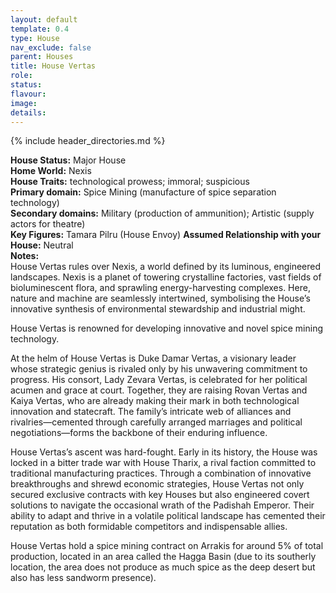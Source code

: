 ```yaml
---
layout: default
template: 0.4
type: House
nav_exclude: false
parent: Houses
title: House Vertas
role: 
status: 
flavour: 
image: 
details:
---
```


{% include header_directories.md %}

**House Status:** Major House  
**Home World:** Nexis  
**House Traits:** technological prowess; immoral; suspicious  
**Primary domain:** Spice Mining (manufacture of spice separation technology)  
**Secondary domains:** Military (production of ammunition); Artistic (supply actors for theatre)  
**Key Figures:** Tamara Pilru (House Envoy) 
**Assumed Relationship with your House:** Neutral  
**Notes:**  
House Vertas rules over Nexis, a world defined by its luminous, engineered landscapes. Nexis is a planet of towering crystalline factories, vast fields of bioluminescent flora, and sprawling energy-harvesting complexes. Here, nature and machine are seamlessly intertwined, symbolising the House’s innovative synthesis of environmental stewardship and industrial might.  

House Vertas is renowned for developing innovative and novel spice mining technology.  

At the helm of House Vertas is Duke Damar Vertas, a visionary leader whose strategic genius is rivaled only by his unwavering commitment to progress. His consort, Lady Zevara Vertas, is celebrated for her political acumen and grace at court. Together, they are raising Rovan Vertas and Kaiya Vertas, who are already making their mark in both technological innovation and statecraft. The family’s intricate web of alliances and rivalries—cemented through carefully arranged marriages and political negotiations—forms the backbone of their enduring influence.  

House Vertas’s ascent was hard-fought. Early in its history, the House was locked in a bitter trade war with House Tharix, a rival faction committed to traditional manufacturing practices. Through a combination of innovative breakthroughs and shrewd economic strategies, House Vertas not only secured exclusive contracts with key Houses but also engineered covert solutions to navigate the occasional wrath of the Padishah Emperor. Their ability to adapt and thrive in a volatile political landscape has cemented their reputation as both formidable competitors and indispensable allies.  
 
House Vertas hold a spice mining contract on Arrakis for around 5% of total production, located in an area called the Hagga Basin (due to its southerly location, the area does not produce as much spice as the deep desert but also has less sandworm presence).  
